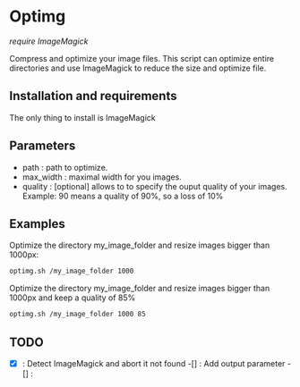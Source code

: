 # Optimg
*require ImageMagick*

Compress and optimize your image files.
This script can optimize entire directories and use ImageMagick to reduce the size and optimize file. 


## Installation and requirements
The only thing to install is ImageMagick


## Parameters
- path        : path to optimize.
- max_width   : maximal width for you images.
- quality     : [optional] allows to to specify the ouput quality of your images. Example: 90 means a quality of 90%, so a loss of 10% 



## Examples
Optimize the directory my_image_folder and resize images bigger than 1000px:
```bash
optimg.sh /my_image_folder 1000
```

Optimize the directory my_image_folder and resize images bigger than 1000px and keep a quality of 85%
```bash
optimg.sh /my_image_folder 1000 85
```

## TODO
-[X] : Detect ImageMagick and abort it not found
-[] : Add output parameter
-[] : 